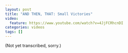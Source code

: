 ```yaml
---
layout: post
title: "AND THEN, THAT: Small Victories"
video:
  feature: https://www.youtube.com/watch?v=4JjFCRhcnDI
categories: videos
tags: []
---
```


(Not yet transcribed, sorry.)
